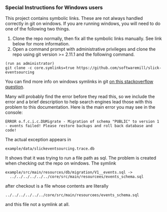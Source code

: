 ### Special Instructions for Windows users

This project contains symbolic links. These are not always handled
correctly in git on windows. If you are running windows, you will need
to do one of the following two things.

1. Clone the repo normally, then fix all the symbolic links manually. See
 link below for more information.
2. Open a command prompt with administrative privileges and clone the repo
 using git version >= 2.11.1 and the following command.
```
(run as administrator)
git clone -c core.symlinks=true https://github.com/softwaremill/slick-eventsourcing
```
You can find more info on windows symlinks in git [on this stackoverflow
question](https://stackoverflow.com/a/42137273).

Many will probably find the error before they read this, so we include the
error and a brief description to help search engines lead those with this
problem to this documentation. Here is the main error you may see in the
console:
```
ERROR o.f.c.i.c.DbMigrate - Migration of schema "PUBLIC" to version 1 - events failed! Please restore backups and roll back database and code!
```
The actual exception appears in
```
example/data/slickeventsourcing.trace.db
```
It shows that it was trying to run a file path as sql. The problem is
 created when checking out the repo on windows. The symlink
```
example/src/main/resources/db/migration/V1__events.sql ->
  ../../../../../../core/src/main/resourcees/events_schema.sql
```
after checkout is a file whose contents are literally
```
../../../../../../core/src/main/resourcees/events_schema.sql
```
and this file not a symlink at all.
